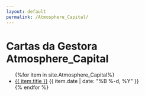 ```yaml
---
layout: default
permalink: /Atmosphere_Capital/
---
```


<h1>Cartas da Gestora Atmosphere_Capital</h1>
<ul>
{%for item in site.Atmosphere_Capital%}
  <li>
<a href="{{ site.baseurl }}{{ item.url }}">{{ item.title }}</a>
<span>{{ item.date | date: "%B %-d, %Y" }}</span>
  </li>
    {% endfor %}
</ul>
